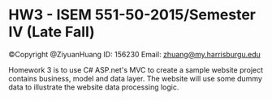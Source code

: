 # HW3 - ISEM 551-50-2015/Semester IV (Late Fall)
©Copyright @ZiyuanHuang 
ID: 156230 
Email: zhuang@my.harrisburgu.edu

Homework 3 is to use C# ASP.net's MVC to create a sample website project contains business, model and data layer.
The website will use some dummy data to illustrate the website data processing logic.

